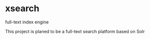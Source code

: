xsearch
=======

full-text index engine

  This project is planed to be a full-text search platform based on Solr